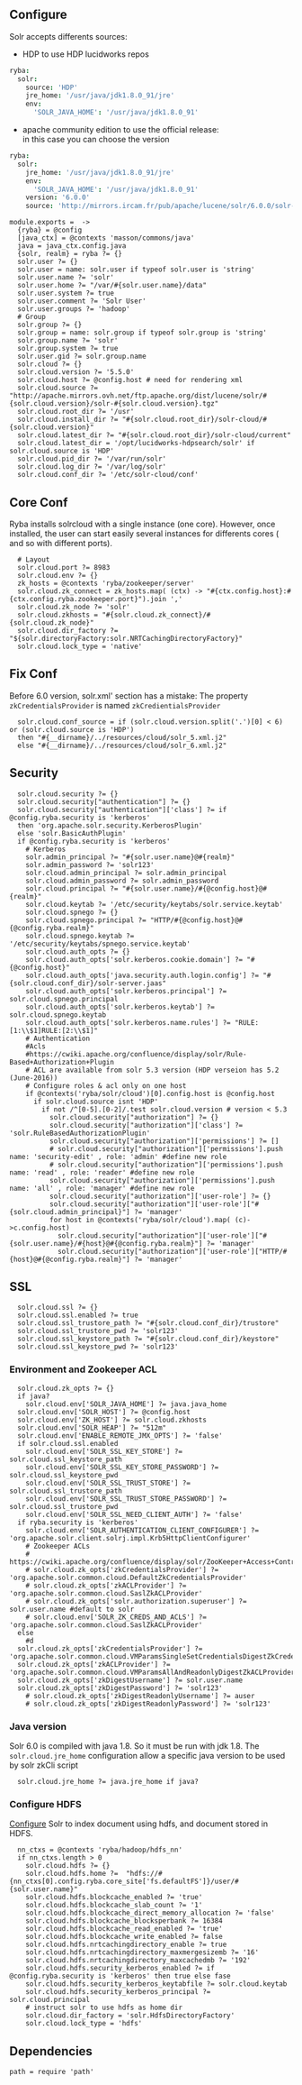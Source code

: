 

## Configure
Solr accepts differents sources:
 - HDP to use HDP lucidworks repos

```cson
ryba:
  solr: 
    source: 'HDP'
    jre_home: '/usr/java/jdk1.8.0_91/jre'
    env:
      'SOLR_JAVA_HOME': '/usr/java/jdk1.8.0_91'
```
 - apache community edition to use the official release:   
 in this case you can choose the version

```cson
ryba:
  solr: 
    jre_home: '/usr/java/jdk1.8.0_91/jre'
    env:
      'SOLR_JAVA_HOME': '/usr/java/jdk1.8.0_91'
    version: '6.0.0'
    source: 'http://mirrors.ircam.fr/pub/apache/lucene/solr/6.0.0/solr-6.0.0.tgz'
```

    module.exports =  ->
      {ryba} = @config
      [java_ctx] = @contexts 'masson/commons/java'
      java = java_ctx.config.java
      {solr, realm} = ryba ?= {}
      solr.user ?= {}
      solr.user = name: solr.user if typeof solr.user is 'string'
      solr.user.name ?= 'solr'
      solr.user.home ?= "/var/#{solr.user.name}/data"
      solr.user.system ?= true
      solr.user.comment ?= 'Solr User'
      solr.user.groups ?= 'hadoop'
      # Group
      solr.group ?= {}
      solr.group = name: solr.group if typeof solr.group is 'string'
      solr.group.name ?= 'solr'
      solr.group.system ?= true
      solr.user.gid ?= solr.group.name
      solr.cloud ?= {}
      solr.cloud.version ?= '5.5.0'
      solr.cloud.host ?= @config.host # need for rendering xml
      solr.cloud.source ?= "http://apache.mirrors.ovh.net/ftp.apache.org/dist/lucene/solr/#{solr.cloud.version}/solr-#{solr.cloud.version}.tgz"
      solr.cloud.root_dir ?= '/usr'
      solr.cloud.install_dir ?= "#{solr.cloud.root_dir}/solr-cloud/#{solr.cloud.version}"
      solr.cloud.latest_dir ?= "#{solr.cloud.root_dir}/solr-cloud/current"
      solr.cloud.latest_dir = '/opt/lucidworks-hdpsearch/solr' if solr.cloud.source is 'HDP'
      solr.cloud.pid_dir ?= '/var/run/solr'
      solr.cloud.log_dir ?= '/var/log/solr'
      solr.cloud.conf_dir ?= '/etc/solr-cloud/conf'


## Core Conf
Ryba installs solrcloud with a single instance (one core).
However, once installed, the user can start easily several instances for 
differents cores ( and so with different ports).

      # Layout
      solr.cloud.port ?= 8983
      solr.cloud.env ?= {}
      zk_hosts = @contexts 'ryba/zookeeper/server'
      solr.cloud.zk_connect = zk_hosts.map( (ctx) -> "#{ctx.config.host}:#{ctx.config.ryba.zookeeper.port}").join ','
      solr.cloud.zk_node ?= 'solr'
      solr.cloud.zkhosts = "#{solr.cloud.zk_connect}/#{solr.cloud.zk_node}"
      solr.cloud.dir_factory ?= "${solr.directoryFactory:solr.NRTCachingDirectoryFactory}"
      solr.cloud.lock_type = 'native'

## Fix Conf
Before 6.0 version, solr.xml'<solrCloud> section has a mistake:
The property `zkCredentialsProvider` is named `zkCredientialsProvider`

      solr.cloud.conf_source = if (solr.cloud.version.split('.')[0] < 6) or (solr.cloud.source is 'HDP')
      then "#{__dirname}/../resources/cloud/solr_5.xml.j2"
      else "#{__dirname}/../resources/cloud/solr_6.xml.j2"

## Security

      solr.cloud.security ?= {}
      solr.cloud.security["authentication"] ?= {}
      solr.cloud.security["authentication"]['class'] ?= if  @config.ryba.security is 'kerberos'
      then 'org.apache.solr.security.KerberosPlugin'
      else 'solr.BasicAuthPlugin'
      if @config.ryba.security is 'kerberos'
        # Kerberos
        solr.admin_principal ?= "#{solr.user.name}@#{realm}"
        solr.admin_password ?= 'solr123'
        solr.cloud.admin_principal ?= solr.admin_principal
        solr.cloud.admin_password ?= solr.admin_password
        solr.cloud.principal ?= "#{solr.user.name}/#{@config.host}@#{realm}"
        solr.cloud.keytab ?= '/etc/security/keytabs/solr.service.keytab'
        solr.cloud.spnego ?= {}
        solr.cloud.spnego.principal ?= "HTTP/#{@config.host}@#{@config.ryba.realm}"
        solr.cloud.spnego.keytab ?= '/etc/security/keytabs/spnego.service.keytab'
        solr.cloud.auth_opts ?= {}
        solr.cloud.auth_opts['solr.kerberos.cookie.domain'] ?= "#{@config.host}"
        solr.cloud.auth_opts['java.security.auth.login.config'] ?= "#{solr.cloud.conf_dir}/solr-server.jaas"
        solr.cloud.auth_opts['solr.kerberos.principal'] ?= solr.cloud.spnego.principal
        solr.cloud.auth_opts['solr.kerberos.keytab'] ?= solr.cloud.spnego.keytab
        solr.cloud.auth_opts['solr.kerberos.name.rules'] ?= "RULE:[1:\\$1]RULE:[2:\\$1]"
        # Authentication
        #Acls
        #https://cwiki.apache.org/confluence/display/solr/Rule-Based+Authorization+Plugin
        # ACL are available from solr 5.3 version (HDP verseion has 5.2 (June-2016))
        # Configure roles & acl only on one host
        if @contexts('ryba/solr/cloud')[0].config.host is @config.host
          if solr.cloud.source isnt 'HDP'
            if not /^[0-5].[0-2]/.test solr.cloud.version # version < 5.3
              solr.cloud.security["authorization"] ?= {}
              solr.cloud.security["authorization"]['class'] ?= 'solr.RuleBasedAuthorizationPlugin'
              solr.cloud.security["authorization"]['permissions'] ?= []
              # solr.cloud.security["authorization"]['permissions'].push name: 'security-edit' , role: 'admin' #define new role
              # solr.cloud.security["authorization"]['permissions'].push name: 'read' , role: 'reader' #define new role
              solr.cloud.security["authorization"]['permissions'].push name: 'all' , role: 'manager' #define new role
              solr.cloud.security["authorization"]['user-role'] ?= {}
              solr.cloud.security["authorization"]['user-role']["#{solr.cloud.admin_principal}"] ?= 'manager'
              for host in @contexts('ryba/solr/cloud').map( (c)->c.config.host)
                solr.cloud.security["authorization"]['user-role']["#{solr.user.name}/#{host}@#{@config.ryba.realm}"] ?= 'manager'
                solr.cloud.security["authorization"]['user-role']["HTTP/#{host}@#{@config.ryba.realm}"] ?= 'manager'

## SSL

      solr.cloud.ssl ?= {}
      solr.cloud.ssl.enabled ?= true
      solr.cloud.ssl_trustore_path ?= "#{solr.cloud.conf_dir}/trustore"
      solr.cloud.ssl_trustore_pwd ?= 'solr123'
      solr.cloud.ssl_keystore_path ?= "#{solr.cloud.conf_dir}/keystore"
      solr.cloud.ssl_keystore_pwd ?= 'solr123'

### Environment and Zookeeper ACL

      solr.cloud.zk_opts ?= {}
      if java?
        solr.cloud.env['SOLR_JAVA_HOME'] ?= java.java_home
      solr.cloud.env['SOLR_HOST'] ?= @config.host
      solr.cloud.env['ZK_HOST'] ?= solr.cloud.zkhosts
      solr.cloud.env['SOLR_HEAP'] ?= "512m"
      solr.cloud.env['ENABLE_REMOTE_JMX_OPTS'] ?= 'false'
      if solr.cloud.ssl.enabled
        solr.cloud.env['SOLR_SSL_KEY_STORE'] ?= solr.cloud.ssl_keystore_path
        solr.cloud.env['SOLR_SSL_KEY_STORE_PASSWORD'] ?= solr.cloud.ssl_keystore_pwd
        solr.cloud.env['SOLR_SSL_TRUST_STORE'] ?= solr.cloud.ssl_trustore_path
        solr.cloud.env['SOLR_SSL_TRUST_STORE_PASSWORD'] ?= solr.cloud.ssl_trustore_pwd
        solr.cloud.env['SOLR_SSL_NEED_CLIENT_AUTH'] ?= 'false'
      if ryba.security is 'kerberos'
        solr.cloud.env['SOLR_AUTHENTICATION_CLIENT_CONFIGURER'] ?= 'org.apache.solr.client.solrj.impl.Krb5HttpClientConfigurer'
        # Zookeeper ACLs
        # https://cwiki.apache.org/confluence/display/solr/ZooKeeper+Access+Control
        # solr.cloud.zk_opts['zkCredentialsProvider'] ?= 'org.apache.solr.common.cloud.DefaultZkCredentialsProvider'
        # solr.cloud.zk_opts['zkACLProvider'] ?= 'org.apache.solr.common.cloud.SaslZkACLProvider'
        # solr.cloud.zk_opts['solr.authorization.superuser'] ?= solr.user.name #default to solr
        # solr.cloud.env['SOLR_ZK_CREDS_AND_ACLS'] ?= 'org.apache.solr.common.cloud.SaslZkACLProvider'
      else
        #d
      solr.cloud.zk_opts['zkCredentialsProvider'] ?= 'org.apache.solr.common.cloud.VMParamsSingleSetCredentialsDigestZkCredentialsProvider'
      solr.cloud.zk_opts['zkACLProvider'] ?= 'org.apache.solr.common.cloud.VMParamsAllAndReadonlyDigestZkACLProvider'
      solr.cloud.zk_opts['zkDigestUsername'] ?= solr.user.name
      solr.cloud.zk_opts['zkDigestPassword'] ?= 'solr123'
        # solr.cloud.zk_opts['zkDigestReadonlyUsername'] ?= auser
        # solr.cloud.zk_opts['zkDigestReadonlyPassword'] ?= 'solr123'

### Java version
Solr 6.0 is compiled with java 1.8.
So it must be run with jdk 1.8.
The `solr.cloud.jre_home` configuration allow a specific java version to be used by 
solr zkCli script

      solr.cloud.jre_home ?= java.jre_home if java?

### Configure HDFS
[Configure][solr-hdfs] Solr to index document using hdfs, and document stored in HDFS.

      nn_ctxs = @contexts 'ryba/hadoop/hdfs_nn'
      if nn_ctxs.length > 0
        solr.cloud.hdfs ?= {}
        solr.cloud.hdfs.home ?=  "hdfs://#{nn_ctxs[0].config.ryba.core_site['fs.defaultFS']}/user/#{solr.user.name}"
        solr.cloud.hdfs.blockcache_enabled ?= 'true'
        solr.cloud.hdfs.blockcache_slab_count ?= '1'
        solr.cloud.hdfs.blockcache_direct_memory_allocation ?= 'false'
        solr.cloud.hdfs.blockcache_blocksperbank ?= 16384
        solr.cloud.hdfs.blockcache_read_enabled ?= 'true'
        solr.cloud.hdfs.blockcache_write_enabled ?= false 
        solr.cloud.hdfs.nrtcachingdirectory_enable ?= true
        solr.cloud.hdfs.nrtcachingdirectory_maxmergesizemb ?= '16'
        solr.cloud.hdfs.nrtcachingdirectory_maxcachedmb ?= '192'
        solr.cloud.hdfs.security_kerberos_enabled ?= if @config.ryba.security is 'kerberos' then true else fase
        solr.cloud.hdfs.security_kerberos_keytabfile ?= solr.cloud.keytab
        solr.cloud.hdfs.security_kerberos_principal ?= solr.cloud.principal
        # instruct solr to use hdfs as home dir
        solr.cloud.dir_factory = 'solr.HdfsDirectoryFactory'
        solr.cloud.lock_type = 'hdfs'




## Dependencies

    path = require 'path'

[solr-krb5]:https://cwiki.apache.org/confluence/display/solr/Kerberos+Authentication+Plugin
[solr-ssl]: https://cwiki.apache.org/confluence/display/solr/Enabling+SSL#EnablingSSL-RunSolrCloudwithSSL
[solr-auth]: https://cwiki.apache.org/confluence/display/solr/Rule-Based+Authorization+Plugin
[solr-hdfs]: http://fr.hortonworks.com/hadoop-tutorial/searching-data-solr/
